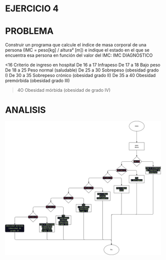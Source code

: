 # EJERCICIO 4

# PROBLEMA
Construir un programa que calcule el índice de masa corporal de una
persona (IMC = peso[kg] / altura² [m]) e indique el estado en el que se
encuentra esa persona en función del valor del IMC:
IMC  DIAGNOSTICO

<16 Criterio de ingreso en hospital
De 16 a 17 Infrapeso
De 17 a 18 Bajo peso
De 18 a 25 Peso normal (saludable)
De 25 a 30 Sobrepeso (obesidad grado I)
De 30 a 35 Sobrepeso crónico (obesidad grado II)
De 35 a 40 Obesidad premórbida (obesidad grado III)
>4O Obesidad mórbida (obesidad de grado IV)

# ANALISIS
![](diagrama.png)